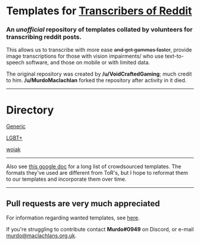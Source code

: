 # Templates for [Transcribers of Reddit](https://reddit.com/r/transcribersofreddit)

### An ***unofficial*** repository of templates collated by volunteers for transcribing reddit posts. 

This allows us to transcribe with more ease ~~and get gammas faster~~, provide image transcriptions for those with vision impairments/ who use text-to-speech software, and those on mobile or with limited data.

The original repository was created by **/u/VoidCraftedGaming**; much credit to him. **/u/MurdoMaclachlan** forked the repository after activity in it died.

---

# Directory

[Generic](generic/README.MD)

[LGBT+](lgbtplus/README.md)

[wojak](wojak/README.md)

---

Also see [this google doc](https://docs.google.com/document/d/1COYykgomeJ5CPIPo8zhb8-Z-qUrMH1hUH4VYM3pG6bM/edit) for a long list of crowdsourced templates. The formats they've used are different from ToR's, but I hope to reformat them to our templates and incorporate them over time.

---

## Pull requests are very much appreciated

For information regarding wanted templates, see [here](https://github.com/MurdoMaclachlan/ToR-Repost-Collection/blob/master/WANTED_TEMPLATES.md).

If you're struggling to contribute contact **Murdo#0949** on Discord, or e-mail murdo@maclachlans.org.uk.
